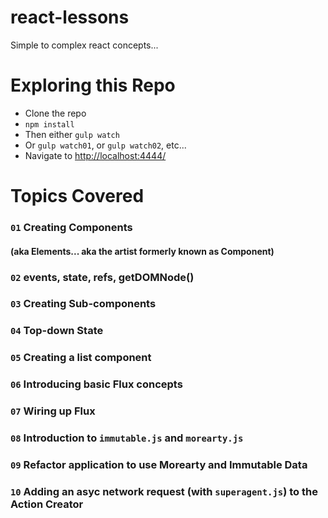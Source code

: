# react-lessons
Simple to complex react concepts...

# Exploring this Repo

- Clone the repo
- `npm install`
- Then either `gulp watch`
- Or `gulp watch01`, or `gulp watch02`, etc...
- Navigate to [http://localhost:4444/](http://localhost:4444/)


# Topics Covered

### `01` Creating Components
#### (aka Elements... aka the artist formerly known as Component)

### `02` events, state, refs, getDOMNode()

### `03` Creating Sub-components

### `04` Top-down State

### `05` Creating a list component

### `06` Introducing basic Flux concepts

### `07` Wiring up Flux

### `08` Introduction to `immutable.js` and `morearty.js`

### `09` Refactor application to use Morearty and Immutable Data

### `10` Adding an asyc network request (with `superagent.js`) to the Action Creator

